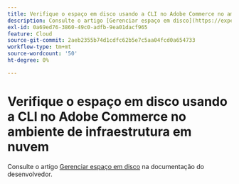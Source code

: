 ```yaml
---
title: Verifique o espaço em disco usando a CLI no Adobe Commerce no ambiente de infraestrutura em nuvem
description: Consulte o artigo [Gerenciar espaço em disco](https://experienceleague.adobe.com/en/docs/commerce-cloud-service/user-guide/develop/storage/manage-disk-space) em nossa documentação do desenvolvedor.
exl-id: 0a69ed76-3860-49c0-adfb-9ea01dacf965
feature: Cloud
source-git-commit: 2aeb2355b74d1cdfc62b5e7c5aa04fcd0a654733
workflow-type: tm+mt
source-wordcount: '50'
ht-degree: 0%

---
```


# Verifique o espaço em disco usando a CLI no Adobe Commerce no ambiente de infraestrutura em nuvem

Consulte o artigo [Gerenciar espaço em disco](https://experienceleague.adobe.com/en/docs/commerce-cloud-service/user-guide/develop/storage/manage-disk-space) na documentação do desenvolvedor.

